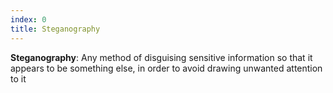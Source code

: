 ```yaml
---
index: 0
title: Steganography
---
```


**Steganography**: Any method of disguising sensitive information so that it appears to be something else, in order to avoid drawing unwanted attention to it